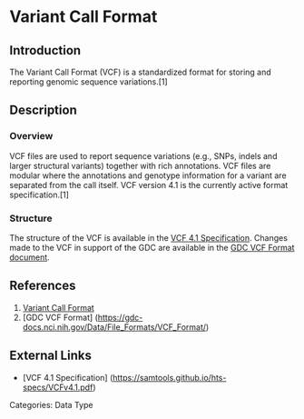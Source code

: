 # Variant Call Format #
## Introduction ##
The Variant Call Format (VCF) is a standardized format for storing and reporting genomic sequence variations.[1]
## Description ##
### Overview ###
VCF files are used to report sequence variations (e.g., SNPs, indels and larger structural variants) together with rich annotations. VCF files are modular where the annotations and genotype information for a variant are separated from the call itself. VCF version 4.1 is the currently active format specification.[1]
### Structure ###
The structure of the VCF is available in the [VCF 4.1 Specification](https://samtools.github.io/hts-specs/VCFv4.1.pdf). Changes made to the VCF in support of the GDC are available in the [GDC VCF Format document](https://gdc-docs.nci.nih.gov/Data/File_Formats/VCF_Format/).

## References ##
1. [Variant Call Format](https://wiki.nci.nih.gov/display/TCGA/Variant+Call+Format)
2. [GDC VCF Format] (https://gdc-docs.nci.nih.gov/Data/File_Formats/VCF_Format/)

## External Links ##
* [VCF 4.1 Specification] (https://samtools.github.io/hts-specs/VCFv4.1.pdf)

Categories: Data Type
